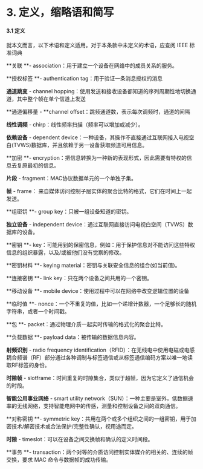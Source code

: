 # 3. 定义，缩略语和简写

#### 3.1 定义

就本文而言，以下术语和定义适用。对于本条款中未定义的术语，应查阅 IEEE 标准词典

**关联 **- association：用于建立一个设备在网络中的成员关系的服务。

**授权标签 **- authentication tag：用于验证一条消息授权的消息

**通道跳变** - channel hopping：使用发送和接收设备都知道的序列周期性地切换通道，其中整个帧在单个信道上发送

**通道偏移量 - **channel offset：跳频通道数，表示每次调频时，通道的间隔

**线性调频** - chirp：线性频率扫描（频率可以增加或减少）。

**依赖设备** - dependent device：一种设备，其操作不直接通过互联网接入电视空白\(TVWS\)数据库，并且依赖于另一设备获取频道可用信息。

**加密 **- encryption：把信息转换为一种新的表现形式，因此需要有特权的信息去复原最初的信息。

**片段** - fragment：MAC协议数据单元的一个单独子集。

**帧** - frame： 来自媒体访问控制子层实体的聚合比特的格式，它们在时间上一起发送。

**组密钥 **- group key：只被一组设备知道的密钥。

**独立设备** - independent device：通过互联网直接访问电视白空间（TVWS）数据库的设备。

**密钥 **- key：可能用到的保密信息，例如：用于保护信息对不能访问这些特权信息的组织暴露，以及/或被他们没有觉察的修改。

**密钥材料 **- keying material：密钥与关联安全信息的组合\(如当前值\)。

**连接密钥 **- link key：只在两个设备之间共用的一个密钥。

**移动设备 **- mobile device：使用过程中可以在网络中改变逻辑位置的设备

**临时值 **- nonce：一个不重复的值，比如一个递增计数器，一个足够长的随机字符串，或者一个时间戳。

**包 **- packet：通过物理介质一起实时传输的格式化的聚合比特。

**负载数据 **- payload data：被传输的数据信息内容。

**射频识别** - radio frequency identification（RFID）：在无线电中使用电磁或电感耦合频谱（RF）部分通过各种调制与标签通信或从标签通信编码方案以唯一地读取RF标签的身份。

**时隙帧** - slotframe：时间重复的时隙集合，类似于超帧，因为它定义了通信机会的时段。

**智能公用事业网络** - smart utility network（SUN）：一种主要是室外，低数据速率的无线网络，支持智能电网中的传感，测量和控制设备之间的双向通信。

**对称密钥 **- symmetric key：共用在两个或多个组织之间的一组密钥，用于加密技术/解密技术或合法保护/完整性确认，视用途而定。

**时隙** - timeslot：可以在设备之间交换帧和确认的定义时间段。

**事务 **- transaction：两个对等的介质访问控制实体媒介的相关的、连续的帧交换，要求 MAC 命令与数据帧的成功传输。

